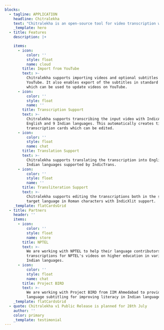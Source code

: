 ```yaml
---
blocks:
  - tagline: APPLICATION
    headline: Chitralekha
    text: "Chitralekha is an open-source tool for video transcription with optional translation support with a focus on Indian languages. With a proliferation of video content, we need tools to transcribe them efficiently and also to make the transcriptions accessible in other languages. And given that transcription and translation tasks are tedious we want to meaningfully support them with open-source AI models. \_\n"
    _template: hero
  - title: Features
    description: |+

    items:
      - icon:
          color: ''
          style: float
          name: cloud
        title: Import from YouTube
        text: >-
          Chitralekha supports importing videos and optional subtitles from
          YouTube. It also enables export of the subtitles in standard formats
          which can be used to update videos on YouTube. 
      - icon:
          color: ''
          style: float
          name: ''
        title: Transcription Support
        text: >-
          Chitralekha supports transcribing the input video with IndicASR for
          English and 9 Indian languages. This automatically creates timestamped
          transcription cards which can be edited. 
      - icon:
          color: ''
          style: float
          name: chat
        title: Translation Support
        text: >-
          Chitralekha supports translating the transcription into English and 12
          Indian languages supported by IndicTrans.  
      - icon:
          color: ''
          style: float
          name: ''
        title: Transliteration Support
        text: >-
          Chitralekha supports editing the transcriptions both in the source and
          target language in Roman characters with IndicXlit support.
    _template: flatCardsGrid
  - title: Partners
    header: ''
    items:
      - icon:
          color: ''
          style: float
          name: store
        title: NPTEL
        text: >-
          We are working with NPTEL to help their language contributors provide
          transcriptions for NPTEL's videos on higher education in various
          Indian languages.
      - icon:
          color: ''
          style: float
          name: chat
        title: Project BIRD
        text: >-
          We are working with Project BIRD from IIM Ahmedabad to provide same
          language subtitling for improving literacy in Indian languages.
    _template: flatCardsGrid
  - quote: Chitralekha v1 Public Release is planned for 28th July
    author: ''
    color: primary
    _template: testimonial
---
```


